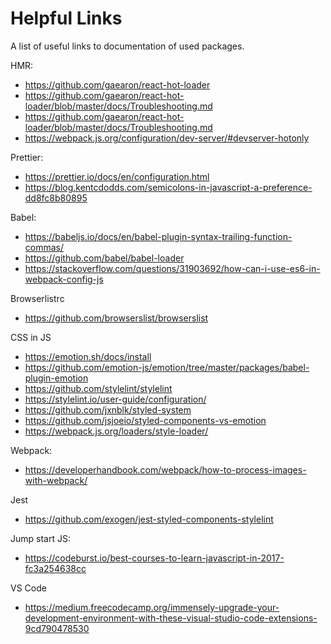 # Helpful Links

A list of useful links to documentation of used packages.

HMR:

- https://github.com/gaearon/react-hot-loader
- https://github.com/gaearon/react-hot-loader/blob/master/docs/Troubleshooting.md
- https://github.com/gaearon/react-hot-loader/blob/master/docs/Troubleshooting.md
- https://webpack.js.org/configuration/dev-server/#devserver-hotonly

Prettier:

- https://prettier.io/docs/en/configuration.html
- https://blog.kentcdodds.com/semicolons-in-javascript-a-preference-dd8fc8b80895

Babel:

- https://babeljs.io/docs/en/babel-plugin-syntax-trailing-function-commas/
- https://github.com/babel/babel-loader
- https://stackoverflow.com/questions/31903692/how-can-i-use-es6-in-webpack-config-js

Browserlistrc

- https://github.com/browserslist/browserslist

CSS in JS

- https://emotion.sh/docs/install
- https://github.com/emotion-js/emotion/tree/master/packages/babel-plugin-emotion
- https://github.com/stylelint/stylelint
- https://stylelint.io/user-guide/configuration/
- https://github.com/jxnblk/styled-system
- https://github.com/jsjoeio/styled-components-vs-emotion
- https://webpack.js.org/loaders/style-loader/

Webpack:

- https://developerhandbook.com/webpack/how-to-process-images-with-webpack/

Jest

- https://github.com/exogen/jest-styled-components-stylelint

Jump start JS:

- https://codeburst.io/best-courses-to-learn-javascript-in-2017-fc3a254638cc

VS Code

- https://medium.freecodecamp.org/immensely-upgrade-your-development-environment-with-these-visual-studio-code-extensions-9cd790478530
